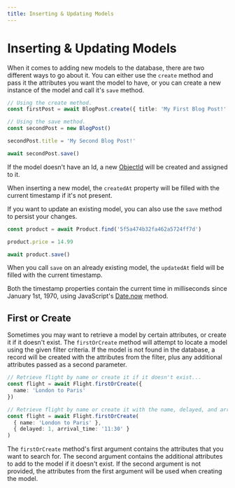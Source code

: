 ```yaml
---
title: Inserting & Updating Models
---
```


# Inserting & Updating Models

When it comes to adding new models to the database, there are two different ways
to go about it. You can either use the `create` method and pass it the
attributes you want the model to have, or you can create a new instance of the
model and call it's `save` method.

```ts
// Using the create method.
const firstPost = await BlogPost.create({ title: 'My First Blog Post!' })

// Using the save method.
const secondPost = new BlogPost()

secondPost.title = 'My Second Blog Post!'

await secondPost.save()
```

If the model doesn't have an Id, a new
[ObjectId](https://docs.mongodb.com/manual/reference/method/ObjectId/) will be
created and assigned to it.

When inserting a new model, the `createdAt` property will be filled with the
current timestamp if it's not present.

If you want to update an existing model, you can also use the `save` method to
persist your changes.

```ts
const product = await Product.find('5f5a474b32fa462a5724ff7d')

product.price = 14.99

await product.save()
```

When you call `save` on an already existing model, the `updatedAt` field will be
filled with the current timestamp.

Both the timestamp properties contain the current time in milliseconds since
January 1st, 1970, using JavaScript's
[Date.now](https://developer.mozilla.org/en-US/docs/Web/JavaScript/Reference/Global_Objects/Date/now)
method.

## First or Create

Sometimes you may want to retrieve a model by certain attributes, or create it
if it doesn't exist. The `firstOrCreate` method will attempt to locate a model
using the given filter criteria. If the model is not found in the database, a
record will be created with the attributes from the filter, plus any additional
attributes passed as a second parameter.

```ts
// Retrieve flight by name or create it if it doesn't exist...
const flight = await Flight.firstOrCreate({
  name: 'London to Paris'
})

// Retrieve flight by name or create it with the name, delayed, and arrival_time attributes...
const flight = await Flight.firstOrCreate(
  { name: 'London to Paris' },
  { delayed: 1, arrival_time: '11:30' }
)
```

The `firstOrCreate` method's first argument contains the attributes that you
want to search for. The second argument contains the additional attributes to
add to the model if it doesn't exist. If the second argument is not provided,
the attributes from the first argument will be used when creating the model.

